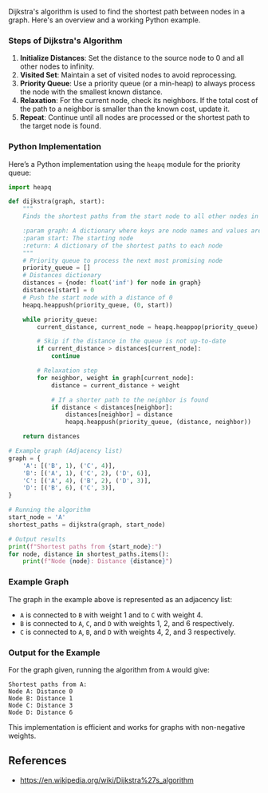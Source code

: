 Dijkstra's algorithm is used to find the shortest path between nodes in a graph. Here's an overview and a working Python example.

### Steps of Dijkstra's Algorithm
1. **Initialize Distances**: Set the distance to the source node to 0 and all other nodes to infinity.
2. **Visited Set**: Maintain a set of visited nodes to avoid reprocessing.
3. **Priority Queue**: Use a priority queue (or a min-heap) to always process the node with the smallest known distance.
4. **Relaxation**: For the current node, check its neighbors. If the total cost of the path to a neighbor is smaller than the known cost, update it.
5. **Repeat**: Continue until all nodes are processed or the shortest path to the target node is found.

### Python Implementation
Here’s a Python implementation using the `heapq` module for the priority queue:

```python
import heapq

def dijkstra(graph, start):
    """
    Finds the shortest paths from the start node to all other nodes in the graph.

    :param graph: A dictionary where keys are node names and values are lists of tuples (neighbor, weight)
    :param start: The starting node
    :return: A dictionary of the shortest paths to each node
    """
    # Priority queue to process the next most promising node
    priority_queue = []
    # Distances dictionary
    distances = {node: float('inf') for node in graph}
    distances[start] = 0
    # Push the start node with a distance of 0
    heapq.heappush(priority_queue, (0, start))

    while priority_queue:
        current_distance, current_node = heapq.heappop(priority_queue)

        # Skip if the distance in the queue is not up-to-date
        if current_distance > distances[current_node]:
            continue

        # Relaxation step
        for neighbor, weight in graph[current_node]:
            distance = current_distance + weight

            # If a shorter path to the neighbor is found
            if distance < distances[neighbor]:
                distances[neighbor] = distance
                heapq.heappush(priority_queue, (distance, neighbor))

    return distances

# Example graph (Adjacency list)
graph = {
    'A': [('B', 1), ('C', 4)],
    'B': [('A', 1), ('C', 2), ('D', 6)],
    'C': [('A', 4), ('B', 2), ('D', 3)],
    'D': [('B', 6), ('C', 3)],
}

# Running the algorithm
start_node = 'A'
shortest_paths = dijkstra(graph, start_node)

# Output results
print(f"Shortest paths from {start_node}:")
for node, distance in shortest_paths.items():
    print(f"Node {node}: Distance {distance}")
```

### Example Graph
The graph in the example above is represented as an adjacency list:
- `A` is connected to `B` with weight 1 and to `C` with weight 4.
- `B` is connected to `A`, `C`, and `D` with weights 1, 2, and 6 respectively.
- `C` is connected to `A`, `B`, and `D` with weights 4, 2, and 3 respectively.

### Output for the Example
For the graph given, running the algorithm from `A` would give:
```
Shortest paths from A:
Node A: Distance 0
Node B: Distance 1
Node C: Distance 3
Node D: Distance 6
```

This implementation is efficient and works for graphs with non-negative weights. 

## References

- https://en.wikipedia.org/wiki/Dijkstra%27s_algorithm



